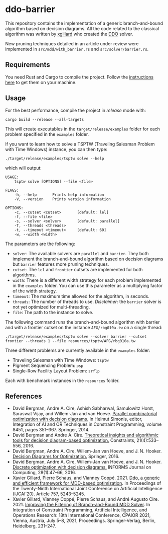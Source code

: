 # ddo-barrier

This repository contains the implementation of a generic branch-and-bound algorithm based on decision diagrams.
All the code related to the classical algorithm was written by [xgillard](https://github.com/xgillard) who created the [DDO](https://github.com/xgillard/ddo) solver.

New pruning techniques detailed in an article under review were implemented in `src/mdd/with_barrier.rs` and `src/solver/barrier.rs`.

## Requirements

You need Rust and Cargo to compile the project.
Follow the [instructions here](https://doc.rust-lang.org/cargo/getting-started/installation.html) to get them on your machine.

## Usage

For the best performance, compile the project in *release* mode with:
```
cargo build --release --all-targets
```
This will create executables in the `target/release/examples` folder for each problem specified in the `examples` folder.

If you want to learn how to solve a TSPTW (Traveling Salesman Problem with Time Windows) instance, you can then type:
```
./target/release/examples/tsptw solve --help
```
which will output:
```
USAGE:
    tsptw solve [OPTIONS] --file <file>

FLAGS:
    -h, --help       Prints help information
    -V, --version    Prints version information

OPTIONS:
    -c, --cutset <cutset>       [default: lel]
    -f, --file <file>          
    -s, --solver <solver>       [default: parallel]
    -T, --threads <threads>    
    -t, --timeout <timeout>     [default: 60]
    -w, --width <width> 
```

The parameters are the following:
- `solver`: The available solvers are `parallel` and `barrier`.
They both implement the branch-and-bound algorithm based on decision diagrams but `barrier` features more pruning techniques.
- `cutset`: The `lel` and `frontier` cutsets are implemented for both algorithms.
- `width`: There is a different width strategy for each problem implemented in the `examples` folder. You can use this parameter as a multiplying factor of the width strategy.
- `timeout`: The maximum time allowed for the algorithm, in seconds.
- `threads`: The number of threads to use. *Disclaimer:* the `barrier` solver is not yet optimized for multi-threading.
- `file`: The path to the instance to solve.

The following command runs the branch-and-bound algorithm with barrier and with a frontier cutset on the instance `AFG/rbg010a.tw` on a single thread:
```
./target/release/examples/tsptw solve --solver barrier --cutset frontier --threads 1 --file resources/tsptw/AFG/rbg010a.tw
```

Three different problems are currently available in the `examples` folder:
- Traveling Salesman with Time Windows: `tsptw`
- Pigment Sequencing Problem: `psp`
- Single-Row Facility Layout Problem: `srflp`

Each with benchmark instances in the `resources` folder.

## References
+   David Bergman, Andre A. Cire, Ashish Sabharwal, Samulowitz Horst, Saraswat Vijay, and Willem-Jan and van Hoeve. [Parallel combinatorial optimization with decision diagrams.](https://link.springer.com/chapter/10.1007/978-3-319-07046-9_25) In Helmut Simonis, editor, Integration of AI and OR Techniques in Constraint Programming, volume 8451, pages 351–367. Springer, 2014.
+   David Bergman and Andre A. Cire. [Theoretical insights and algorithmic tools for decision diagram-based optimization.](https://link.springer.com/article/10.1007/s10601-016-9239-9) Constraints, 21(4):533–556, 2016.
+   David Bergman, Andre A. Cire, Willem-Jan van Hoeve, and J. N. Hooker. [Decision Diagrams for Optimization.](https://link.springer.com/book/10.1007%2F978-3-319-42849-9) Springer, 2016.
+   David Bergman, Andre A. Cire, Willem-Jan van Hoeve, and J. N. Hooker. [Discrete optimization with decision diagrams.](https://pubsonline.informs.org/doi/abs/10.1287/ijoc.2015.0648) INFORMS Journal on Computing, 28(1):47–66, 2016.
+   Xavier Gillard, Pierre Schaus, and Vianney Coppé. 2021. [Ddo, a generic and efficient framework for MDD-based optimization](https://www.ijcai.org/proceedings/2020/757). In Proceedings of the Twenty-Ninth International Joint Conference on Artificial Intelligence (IJCAI'20). Article 757, 5243–5245.
+   Xavier Gillard, Vianney Coppé, Pierre Schaus, and André Augusto Cire. 2021. [Improving the Filtering of Branch-and-Bound MDD Solver](https://link.springer.com/chapter/10.1007/978-3-030-78230-6_15). In Integration of Constraint Programming, Artificial Intelligence, and Operations Research: 18th International Conference, CPAIOR 2021, Vienna, Austria, July 5–8, 2021, Proceedings. Springer-Verlag, Berlin, Heidelberg, 231–247.
